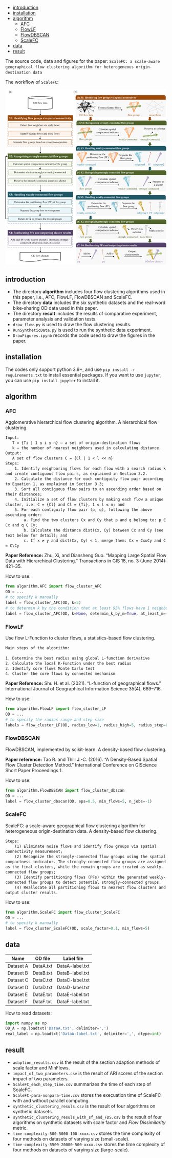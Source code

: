 - [introduction](#introduction)
- [installation](#installation)
- [algorithm](#algorithm)
  - [AFC](#afc)
  - [FlowLF](#flowlf)
  - [FlowDBSCAN](#flowdbscan)
  - [ScaleFC](#scalefc)
- [data](#data)
- [result](#result)


The source code, data and figures for the paper: `ScaleFC: a scale-aware geographical flow clustering algorithm for heterogeneous origin-destination data`

The workflow of `ScaleFC`: 

![workflow of ScaleFC](https://raw.githubusercontent.com/ZPGuiGroupWhu/ScaleFC/refs/heads/main/Fig/Fig4.png)


## introduction

- The directory **algorithm** includes four flow clustering algorithms used in this paper, i.e., AFC, FlowLF, FlowDBSCAN and ScaleFC.  
- The directory **data** includes the six synthetic datasets and the real-word bike-sharing OD data used in this paper.  
- The directory **result** includes the results of comparative experiment, parameter analysis and validation tests.  
- `draw_flow.py` is used to draw the flow clustering results.  
- `RunSyntheticData.py` is used to run the synthetic data experiment.  
- `DrawFigures.ipynb` records the code used to draw the figures in the paper.  

## installation

The codes only support python 3.9+, and use `pip install -r requirements.txt` to install essential packages. If you want to use `jupyter`, you can use `pip install jupyter` to install it.

## algorithm 

### AFC 

Agglomerative hierarchical flow clustering algorithm. A hierarchical flow clustering.

```
Input: 
   T = {Ti | 1 ≤ i ≤ n} – a set of origin-destination flows
   k – the number of nearest neighbors used in calculating distance.
Output: 
   A set of flow clusters C = {Cl | 1 < l << n}
Steps:
    1. Identify neighboring flows for each flow with a search radius k and create contiguous flow pairs, as explained in Section 3.2.
    2. Calculate the distance for each contiguity flow pair according to Equation 1, as explained in Section 3.3;
    3. Sort all contiguous flow pairs to an ascending order based on their distances;
    4. Initialize a set of flow clusters by making each flow a unique cluster, i.e. C = {Cl} and Cl = {Ti}, 1 ≤ l ≤ n; and
    5. For each contiguity flow pair (p, q), following the above ascending order:
        a. Find the two clusters Cx and Cy that p and q belong to: p ∈ Cx and q ∈ Cy;
        b. Calculate the distance dist(Cx, Cy) between Cx and Cy (see text below for detail); and
        c. If x ≠ y and dist(Cx, Cy) < 1, merge them: Cx = Cx∪Cy and C = C\Cy
```

**Paper Reference:** Zhu, Xi, and Diansheng Guo. “Mapping Large Spatial Flow Data with Hierarchical Clustering.” Transactions in GIS 18, no. 3 (June 2014): 421–35.

How to use:
```python
from algorithm.AFC import flow_cluster_AFC
OD = ...
# to specify k manually
label = flow_cluster_AFC(OD, k=5) 
# to determin k by the condition that at least 95% flows have 1 neighbor and at least 70% of flows have 7 neighbors.
label = flow_cluster_AFC(OD, k=None, determin_k_by_m=True, at_least_m=(1, 7), at_least_ratio=(0.95, 0.7)) 
```
### FlowLF 

Use flow L-Function to cluster flows, a statistics-based flow clustering. 

```
Main steps of the algorithm:

1. Determine the best radius using global L-function derivative
2. Calculate the local K-Function under the best radius
3. Identify core flows Monte Carlo test
4. Cluster the core flows by connected mechanism
```

**Paper Reference:** Shu H. et al. (2021). “L-function of geographical flows.” International Journal of Geographical Information Science 35(4), 689–716.

How to use:
```python
from algorithm.FlowLF import flow_cluster_LF
OD = ...
# to specify the radius range and step size
labels = flow_cluster_LF(OD, radius_low=1, radius_high=5, radius_step=0.1, significance=0.05, MonteCarloTest_times=199)
```

### FlowDBSCAN 

FlowDBSCAN, implemented by scikit-learn. A density-based flow clustering.

**Paper reference:** Tao R. and Thill J.-C. (2016). “A Density-Based Spatial Flow Cluster Detection Method.” International Conference on GIScience Short Paper Proceedings 1.

How to use:
```python
from algorithm.FlowDBSCAN import flow_cluster_dbscan
OD = ...
label = flow_cluster_dbscan(OD, eps=0.5, min_flows=5, n_jobs=-1)
```

### ScaleFC 

ScaleFC: a scale-aware geographical flow clustering algorithm for heterogeneous origin-destination data. A density-based flow clustering.

```
Steps:
    (1) Eliminate noise flows and identify flow groups via spatial connectivity measurement; 
    (2) Recognize the strongly-connected flow groups using the spatial compactness indicator. The strongly-connected flow groups are assigned as the final clusters, while the remain groups are treated as weakly-connected flow groups; 
    (3) Identify partitioning flows (PFs) within the generated weakly-connected flow groups to detect potential strongly-connected groups; 
    (4) Reallocate all partitioning flows to nearest flow clusters and output cluster results.
```

How to use:
```python
from algorithm.ScaleFC import flow_cluster_ScaleFC
OD = ...
# to specify k manually
label = flow_cluster_ScaleFC(OD, scale_factor=0.1, min_flows=5)

```

## data 

|Name | OD file | Label file|
| --- | --- | --- |
|Dataset A | DataA.txt | DataA-label.txt |
|Dataset B | DataB.txt | DataB-label.txt |
|Dataset C | DataC.txt | DataC-label.txt |
|Dataset D | DataD.txt | DataD-label.txt |
|Dataset E | DataE.txt | DataE-label.txt |
|Dataset F | DataF.txt | DataF-label.txt |

How to read datasets:

```python
import numpy as np
OD_A = np.loadtxt('DataA.txt', delimiter=',')
real_label = np.loadtxt('DataA-label.txt', delimiter=',', dtype=int)
```
## result 

- `adaption_results.csv` is the result of the section adaption methods of scale factor and MinFlows.   
- `impact_of_two_parameters.csv` is the result of ARI scores of the section impact of two parameters.   
- `ScaleFC_each_step_time.csv` summarizes the time of each step of ScaleFC.  
- `ScaleFC-para-nonpara-time.csv` stores the execuation time of ScaleFC with and without parallel computing.  
- `synthetic_clustering_resuls.csv` is the result of four algorithms on synthetic datasets.
- `synthetic_clustering_resuls_with_sf_and_FDS.csv` is the result of four algorithms on synthetic datasets with scale factor and *Flow Dissimilarity* metric. 
- `time-complexity-500-5000-100-xxxx.csv` stores the time complexity of four methods on datasets of varying size (small-scale).    
- `time-complexity-5500-20000-500-xxxx.csv` stores the time complexity of four methods on datasets of varying size (large-scale).  

